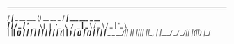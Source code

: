   ____                _               ____                          
 / ___|___  _ __ ___ (_)_ __   __ _  / ___|  ___   ___  _ __        
| |   / _ \| '_ ` _ \| | '_ \ / _` | \___ \ / _ \ / _ \| '_ \       
| |__| (_) | | | | | | | | | | (_| |  ___) | (_) | (_) | | | |_ _ _ 
 \____\___/|_| |_| |_|_|_| |_|\__, | |____/ \___/ \___/|_| |_(_|_|_)
                              |___/                                 
